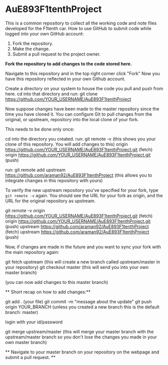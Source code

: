 
# AuE893F1tenthProject

This is a common repository to collect all the working code and note files developed for the F1tenth car.
How to use GitHub to submit code while logged into your own GitHub account:

1.    Fork the repository.
2.    Make the change.
3.    Submit a pull request to the project owner.


    
**Fork the repository to add changes to the code stored here.**

Navigate to this repository and in the top right corner click "Fork"
Now you have this repository reflected in your own Github account. 

Create a directory on your system to house the code you pull and push from here.
cd into that directory and run: git clone https://github.com/YOUR_USERNAME/AuE893F1tenthProject

Now suppose changes have been made to the master repository since the time you have cloned it. 
You can configure Git to pull changes from the original, or upstream, repository 
into the local clone of your fork.

This needs to be done only once:

cd into the directory you created. 
run: git remote -v (this shows you your clone of this repository. You will add changes to this)
    origin  https://github.com/YOUR_USERNAME/AuE893F1tenthProject.git (fetch)
    origin  https://github.com/YOUR_USERNAME/AuE893F1tenthProject.git (push)

run: git remote add upstream https://github.com/araman92/AuE893F1tenthProject (this allows you to integrate
changes in this repository with yours)

To verify the new upstream repository you've specified for your fork, type `git remote -v` again. You should see the URL for your fork as origin, and the URL for the original repository as upstream.

git remote -v
    origin    https://github.com/YOUR_USERNAME/AuE893F1tenthProject.git (fetch)
    origin    https://github.com/YOUR_USERNAME/AuE893F1tenthProject.git (push)
    upstream  https://github.com/araman92/AuE893F1tenthProject (fetch)
    upstream  https://github.com/araman92/AuE893F1tenthProject (push)

Now, if changes are made in the future and you want to sync your fork with the main repository again:

git fetch upstream (this will create a new branch called upstream/master in your repository)
git checkout master (this will send you into your own master branch)

(you can now add changes to this master branch)

** Short recap on how to add changes:**

git add . (your file)
git commit -m "message about the update"
git push origin YOUR_BRANCH (unless you created a new branch this is the default branch: master)

login with your id/password

git merge upstream/master (this will merge your master branch with the upstream/master branch so you don't lose the changes you made in your own master branch)

** Navigate to your master branch on your repository on the webpage and submit a pull request. **



